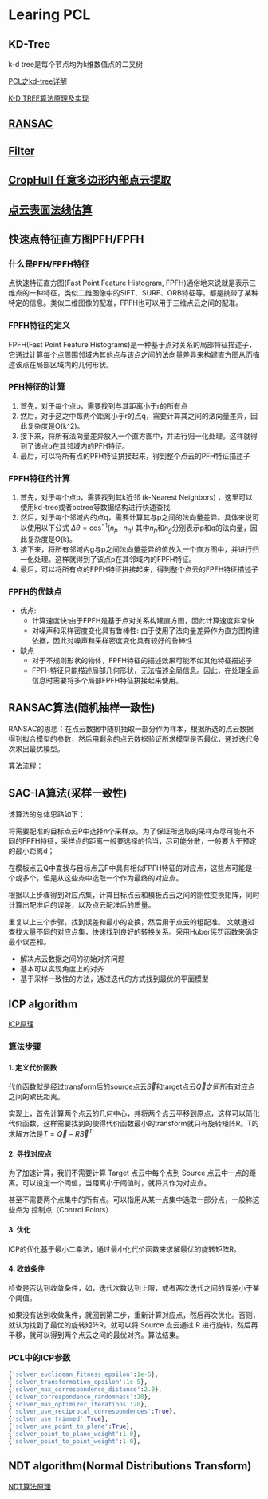 # Learing PCL

## KD-Tree

k-d tree是每个节点均为k维数值点的二叉树

[PCL之kd-tree详解](https://blog.csdn.net/m0_37816922/article/details/124778183)

[K-D TREE算法原理及实现](https://www.cnblogs.com/flyinggod/p/8727584.html)

## [RANSAC](https://blog.csdn.net/weixin_48147838/article/details/131815563)

## [Filter](https://blog.csdn.net/weixin_43925768/article/details/129183368)

## [CropHull 任意多边形内部点云提取](https://blog.csdn.net/weixin_44444810/article/details/123593580)

## [点云表面法线估算](https://blog.csdn.net/TimeRiverForever/article/details/115671162)

## 快速点特征直方图PFH/FPFH

### 什么是PFH/FPFH特征

点快速特征直方图(Fast Point Feature Histogram, FPFH)通俗地来说就是表示三维点的一种特征，类似二维图像中的SIFT、SURF、ORB特征等，都是携带了某种特定的信息。类似二维图像的配准，FPFH也可以用于三维点云之间的配准。 

### FPFH特征的定义

FPFH(Fast Point Feature Histograms)是一种基于点对关系的局部特征描述子，它通过计算每个点周围邻域内其他点与该点之间的法向量差异来构建直方图从而描述该点在局部区域内的几何形状。

### PFH特征的计算

1. 首先，对于每个点p，需要找到与其距离小于r的所有点
2. 然后，对于这之中每两个距离小于r的点q，需要计算其之间的法向量差异，因此复杂度是O(k^2)。
3. 接下来，将所有法向量差异放入一个直方图中，并进行归一化处理。这样就得到了该点p在其邻域内的PFH特征。
4. 最后，可以将所有点的PFH特征拼接起来，得到整个点云的PFH特征描述子

### FPFH特征的计算

1. 首先，对于每个点p，需要找到其k近邻 (k-Nearest Neighbors) ，这里可以使用kd-tree或者octree等数据结构进行快速查找
2. 然后，对于每个邻域内的点q，需要计算其与p之间的法向量差异。具体来说可以使用以下公式
$\Delta \theta = \cos^{-1}(n_p \cdot n_q)$
其中$n_p$和$n_g$分别表示p和q的法向量，因此复杂度是O(k)。
3. 接下来，将所有邻域内g与p之间法向量差异的值放入一个直方图中，并进行归一化处理。这样就得到了该点p在其邻域内的FPFH特征。
4. 最后，可以将所有点的FPFH特征拼接起来，得到整个点云的FPFH特征描述子

### FPFH的优缺点
- 优点:
    - 计算速度快:由于FPFH是基于点对关系构建直方图，因此计算速度非常快
    - 对噪声和采样密度变化具有鲁棒性: 由于使用了法向量差异作为直方图构建依据，因此对噪声和采样密度变化具有较好的鲁棒性
- 缺点
    - 对于不规则形状的物体，FPFH特征的描述效果可能不如其他特征描述子
    - FPFH特征只能描述局部几何形状，无法描述全局信息。因此，在处理全局信息时需要将多个局部FPFH特征拼接起来使用。

## RANSAC算法(随机抽样一致性)

RANSAC的思想：在点云数据中随机抽取一部分作为样本，根据所选的点云数据得到拟合模型的参数，然后用剩余的点云数据验证所求模型是否最优，通过迭代多次求出最优模型。

算法流程：

<pic src="https://img-blog.csdnimg.cn/a87879582241480092b534d911139bc9.jpeg" width="20%"/>

## SAC-IA算法(采样一致性)

该算法的总体思路如下：

将需要配准的目标点云P中选择n个采样点。为了保证所选取的采样点尽可能有不同的FPFH特征，采样点的距离一般要选择的恰当，尽可能分散，一般要大于预定的最小距离d；

在模板点云Q中查找与目标点云P中具有相似FPFH特征的对应点，这些点可能是一个或多个，但是从这些点中选取一个作为最终的对应点。

根据以上步骤得到对应点集，计算目标点云和模板点云之间的刚性变换矩阵，同时计算出配准后的误差，以及点云配准后的质量。

重复以上三个步骤，找到误差和最小的变换，然后用于点云的粗配准。
文献通过查找大量不同的对应点集，快速找到良好的转换关系。采用Huber惩罚函数来确定最小误差和。

- 解决点云数据之间的初始对齐问题
- 基本可以实现角度上的对齐
- 基于采样一致性的方法，通过迭代的方式找到最优的平面模型

## ICP algorithm

[ICP原理](https://www.jianshu.com/p/a7dbb4a3df5c)

### 算法步骤

#### 1. 定义代价函数

代价函数就是经过transform后的source点云$\vec{S}$和target点云$\vec{Q}$之间所有对应点之间的欧氏距离。

实现上，首先计算两个点云的几何中心，并将两个点云平移到原点，这样可以简化代价函数，这样需要找到的使得代价函数最小的transform就只有旋转矩阵R。T的求解方法是$T=\vec{Q}-R\vec{S}^T$

#### 2. 寻找对应点

为了加速计算，我们不需要计算 Target 点云中每个点到 Source 点云中一点的距离。可以设定一个阈值，当距离小于阈值时，就将其作为对应点。

甚至不需要两个点集中的所有点。可以指用从某一点集中选取一部分点，一般称这些点为 控制点（Control Points）

#### 3. 优化

ICP的优化基于最小二乘法，通过最小化代价函数来求解最优的旋转矩阵R。

#### 4. 收敛条件

检查是否达到收敛条件，如，迭代次数达到上限，或者两次迭代之间的误差小于某个阈值。

如果没有达到收敛条件，就回到第二步，重新计算对应点，然后再次优化。否则，就认为找到了最优的旋转矩阵R。就可以将 Source 点云通过 R 进行旋转，然后再平移，就可以得到两个点云之间的最优对齐。算法结束。

### PCL中的ICP参数

```python
{'solver_euclidean_fitness_epsilon':1e-5},
{'solver_transformation_epsilon':1e-5},
{'solver_max_correspondence_distance':2.0},
{'solver_correspondence_randomness':20},
{'solver_max_optimizer_iterations':20},
{'solver_use_reciprocal_correspondences':True},
{'solver_use_trimmed':True},
{'solver_use_point_to_plane':True},
{'solver_point_to_plane_weight':1.0},
{'solver_point_to_point_weight':1.0},
```

## NDT algorithm(Normal Distributions Transform)

[NDT算法原理](https://www.cnblogs.com/kuangxionghui/p/9686698.html)

